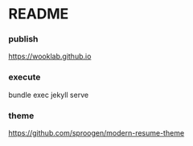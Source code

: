 # README

### publish
https://wooklab.github.io

### execute
bundle exec jekyll serve 

### theme
https://github.com/sproogen/modern-resume-theme
